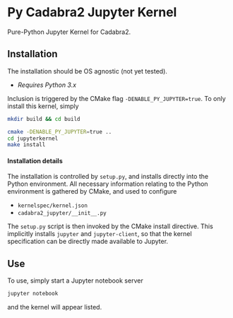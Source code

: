 # Py Cadabra2 Jupyter Kernel

Pure-Python Jupyter Kernel for Cadabra2.

## Installation
The installation should be OS agnostic (not yet tested).

- *Requires Python 3.x*

Inclusion is triggered by the CMake flag `-DENABLE_PY_JUPYTER=true`. To only install this kernel, simply

```bash
mkdir build && cd build

cmake -DENABLE_PY_JUPYTER=true ..
cd jupyterkernel
make install
```

#### Installation details

The installation is controlled by `setup.py`, and installs directly into the Python environment. All necessary information relating to the Python environment is gathered by CMake, and used to configure

- `kernelspec/kernel.json`
- `cadabra2_jupyter/__init__.py`

The `setup.py` script is then invoked by the CMake install directive. This implicitly installs `jupyter` and `jupyter-client`, so that the kernel specification can be directly made available to Jupyter.


## Use
To use, simply start a Jupyter notebook server
```bash
jupyter notebook
```
and the kernel will appear listed.
